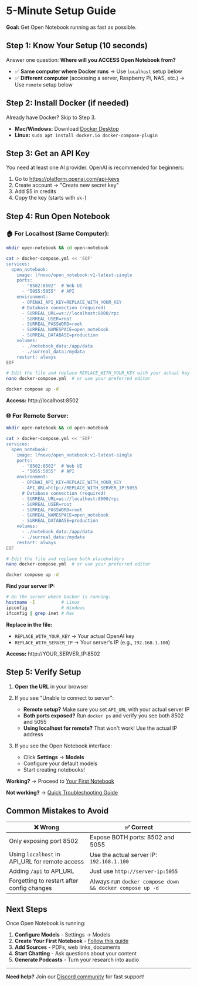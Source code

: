 # 5-Minute Setup Guide

**Goal:** Get Open Notebook running as fast as possible.

## Step 1: Know Your Setup (10 seconds)

Answer one question: **Where will you ACCESS Open Notebook from?**

- ✅ **Same computer where Docker runs** → Use `localhost` setup below
- ✅ **Different computer** (accessing a server, Raspberry Pi, NAS, etc.) → Use `remote` setup below

## Step 2: Install Docker (if needed)

Already have Docker? Skip to Step 3.

- **Mac/Windows:** Download [Docker Desktop](https://www.docker.com/products/docker-desktop/)
- **Linux:** `sudo apt install docker.io docker-compose-plugin`

## Step 3: Get an API Key

You need at least one AI provider. OpenAI is recommended for beginners:

1. Go to https://platform.openai.com/api-keys
2. Create account → "Create new secret key"
3. Add $5 in credits
4. Copy the key (starts with `sk-`)

## Step 4: Run Open Notebook

### 🏠 For Localhost (Same Computer):

```bash
mkdir open-notebook && cd open-notebook

cat > docker-compose.yml << 'EOF'
services:
  open_notebook:
    image: lfnovo/open_notebook:v1-latest-single
    ports:
      - "8502:8502"  # Web UI
      - "5055:5055"  # API
    environment:
      - OPENAI_API_KEY=REPLACE_WITH_YOUR_KEY
      # Database connection (required)
      - SURREAL_URL=ws://localhost:8000/rpc
      - SURREAL_USER=root
      - SURREAL_PASSWORD=root
      - SURREAL_NAMESPACE=open_notebook
      - SURREAL_DATABASE=production
    volumes:
      - ./notebook_data:/app/data
      - ./surreal_data:/mydata
    restart: always
EOF

# Edit the file and replace REPLACE_WITH_YOUR_KEY with your actual key
nano docker-compose.yml  # or use your preferred editor

docker compose up -d
```

**Access:** http://localhost:8502

### 🌐 For Remote Server:

```bash
mkdir open-notebook && cd open-notebook

cat > docker-compose.yml << 'EOF'
services:
  open_notebook:
    image: lfnovo/open_notebook:v1-latest-single
    ports:
      - "8502:8502"  # Web UI
      - "5055:5055"  # API
    environment:
      - OPENAI_API_KEY=REPLACE_WITH_YOUR_KEY
      - API_URL=http://REPLACE_WITH_SERVER_IP:5055
      # Database connection (required)
      - SURREAL_URL=ws://localhost:8000/rpc
      - SURREAL_USER=root
      - SURREAL_PASSWORD=root
      - SURREAL_NAMESPACE=open_notebook
      - SURREAL_DATABASE=production
    volumes:
      - ./notebook_data:/app/data
      - ./surreal_data:/mydata
    restart: always
EOF

# Edit the file and replace both placeholders
nano docker-compose.yml  # or use your preferred editor

docker compose up -d
```

**Find your server IP:**
```bash
# On the server where Docker is running:
hostname -I          # Linux
ipconfig             # Windows
ifconfig | grep inet # Mac
```

**Replace in the file:**
- `REPLACE_WITH_YOUR_KEY` → Your actual OpenAI key
- `REPLACE_WITH_SERVER_IP` → Your server's IP (e.g., `192.168.1.100`)

**Access:** http://YOUR_SERVER_IP:8502

## Step 5: Verify Setup

1. **Open the URL** in your browser
2. If you see "Unable to connect to server":
   - **Remote setup?** Make sure you set `API_URL` with your actual server IP
   - **Both ports exposed?** Run `docker ps` and verify you see both 8502 and 5055
   - **Using localhost for remote?** That won't work! Use the actual IP address

3. If you see the Open Notebook interface:
   - Click **Settings** → **Models**
   - Configure your default models
   - Start creating notebooks!

**Working?** → Proceed to [Your First Notebook](first-notebook.md)

**Not working?** → [Quick Troubleshooting Guide](../troubleshooting/quick-fixes.md)

## Common Mistakes to Avoid

| ❌ Wrong | ✅ Correct |
|----------|-----------|
| Only exposing port 8502 | Expose BOTH ports: 8502 and 5055 |
| Using `localhost` in API_URL for remote access | Use the actual server IP: `192.168.1.100` |
| Adding `/api` to API_URL | Just use `http://server-ip:5055` |
| Forgetting to restart after config changes | Always run `docker compose down && docker compose up -d` |

## Next Steps

Once Open Notebook is running:

1. **Configure Models** - Settings → Models
2. **Create Your First Notebook** - [Follow this guide](first-notebook.md)
3. **Add Sources** - PDFs, web links, documents
4. **Start Chatting** - Ask questions about your content
5. **Generate Podcasts** - Turn your research into audio

---

**Need help?** Join our [Discord community](https://discord.gg/37XJPXfz2w) for fast support!

